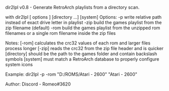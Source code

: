 dir2lpl v0.8 - Generate RetroArch playlists from a directory scan.

with dir2lpl [ options ] [directory ...] [system]
Options:
  -p    write relative path instead of exact drive letter in playlist
  -zip  build the games playlist from the zip filename (default)
  -rom  build the games playlist from the unzipped rom filenames
        or a single rom filename inside the zip files

Notes:
  [-rom]      calculates the crc32 values of each rom and larger files process longer
  [-zip]      reads the crc32 from the zip file header and is quicker
  [directory] should be the path to the games folder and contain backslash symbols
  [system]    must match a RetroArch database to properly configure system icons

Example:
              dir2lpl -p -rom "D:/ROMS/Atari - 2600" "Atari - 2600"

Author:
   Discord - Romeo#3620